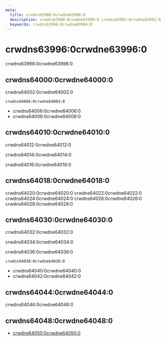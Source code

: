 ```yaml
---
meta:
  title: crwdns63988:0crwdne63988:0
  description: crwdns63990:0crwdne63990:0 crwdns63992:0crwdne63992:0
  keywords: crwdns63994:0crwdne63994:0
---
```


# crwdns63996:0crwdne63996:0
crwdns63998:0crwdne63998:0

<entry-ad />

## crwdns64000:0crwdne64000:0
crwdns64002:0crwdne64002:0

`crwdns64004:0crwdne64004:0`
- crwdns64006:0crwdne64006:0
- crwdns64008:0crwdne64008:0


## crwdns64010:0crwdne64010:0
crwdns64012:0crwdne64012:0

  crwdns64014:0crwdne64014:0

  crwdns64016:0crwdne64016:0

## crwdns64018:0crwdne64018:0
crwdns64020:0crwdne64020:0
<alert type="success">crwdns64022:0crwdne64022:0</alert>
<alert type="info">crwdns64024:0crwdne64024:0</alert>
<alert type="warning">crwdns64026:0crwdne64026:0</alert>
<alert type="error">crwdns64028:0crwdne64028:0</alert>

## crwdns64030:0crwdne64030:0
crwdns64032:0crwdne64032:0

  crwdns64034:0crwdne64034:0

  crwdns64036:0crwdne64036:0

  `crwdns64038:0crwdne64038:0`
  - crwdns64040:0crwdne64040:0
  - crwdns64042:0crwdne64042:0

## crwdns64044:0crwdne64044:0
crwdns64046:0crwdne64046:0

## crwdns64048:0crwdne64048:0
  - [crwdns64050:0crwdne64050:0]()

<doc-footer />
